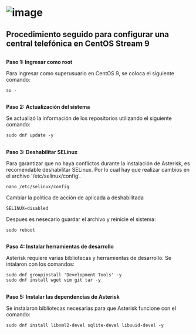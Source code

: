 # ![image](https://github.com/user-attachments/assets/c8e698d0-d2e4-4c6c-a0ea-885d90addfb6)

## Procedimiento seguido para configurar una central telefónica en CentOS Stream 9
				
## ##
**Paso 1: Ingresar como root**

Para ingresar como superusuario en CentOS 9, se coloca el siguiente comando:

`su -`

## ##
**Paso 2: Actualización del sistema**

Se actualizó la información de los repositorios utilizando el siguiente comando:

`sudo dnf update -y`

## ##
**Paso 3: Deshabilitar SELinux**

Para garantizar que no haya conflictos durante la instalación de Asterisk, es recomendable deshabilitar SELinux. Por lo cual hay que realizar cambios en el archivo '/etc/selinux/config'.

`nano /etc/selinux/config`

Cambiar la política de acción de aplicada a deshabilitada

`SELINUX=disabled`

Despues es nesecario guardar el archivo y reinicie el sistema:

`sudo reboot`

## ##
**Paso 4: Instalar herramientas de desarrollo**

Asterisk requiere varias bibliotecas y herramientas de desarrollo. Se intalaron con los comandos:

```
sudo dnf groupinstall 'Development Tools' -y
sudo dnf install wget vim git tar -y
```

## ##
**Paso 5: Instalar las dependencias de Asterisk**

Se instalaron bibliotecas necesarias para que Asterisk funcione con el comando:

`sudo dnf install libxml2-devel sqlite-devel libuuid-devel -y`



